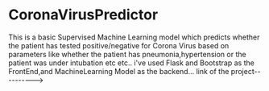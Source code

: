 # CoronaVirusPredictor
This is a basic Supervised Machine Learning model which predicts whether the patient has tested positive/negative for Corona Virus based on parameters like whether the patient has pneumonia,hypertension or the patient was under intubation etc etc..
i've used Flask and Bootstrap as the FrontEnd,and MachineLearning Model as the backend...
link of the project---------->
